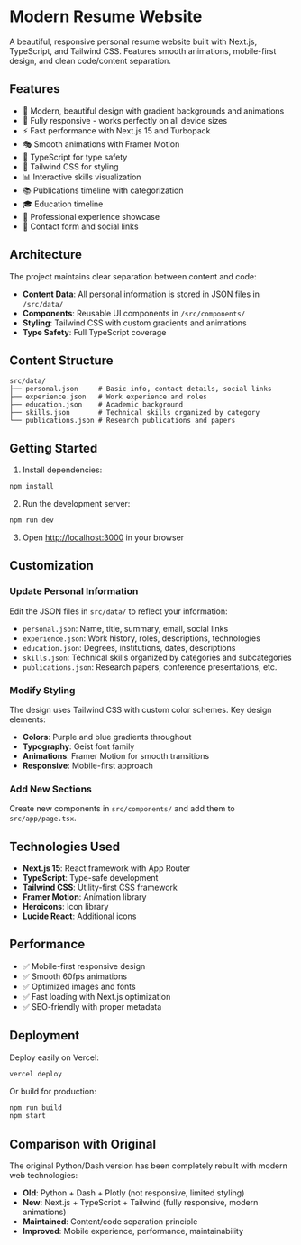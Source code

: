 # Modern Resume Website

A beautiful, responsive personal resume website built with Next.js, TypeScript, and Tailwind CSS. Features smooth animations, mobile-first design, and clean code/content separation.

## Features

- 🎨 Modern, beautiful design with gradient backgrounds and animations
- 📱 Fully responsive - works perfectly on all device sizes
- ⚡ Fast performance with Next.js 15 and Turbopack
- 🎭 Smooth animations with Framer Motion
- 🎯 TypeScript for type safety
- 🎨 Tailwind CSS for styling
- 📊 Interactive skills visualization
- 📚 Publications timeline with categorization
- 🎓 Education timeline
- 💼 Professional experience showcase
- 📧 Contact form and social links

## Architecture

The project maintains clear separation between content and code:

- **Content Data**: All personal information is stored in JSON files in `/src/data/`
- **Components**: Reusable UI components in `/src/components/`
- **Styling**: Tailwind CSS with custom gradients and animations
- **Type Safety**: Full TypeScript coverage

## Content Structure

```
src/data/
├── personal.json     # Basic info, contact details, social links
├── experience.json   # Work experience and roles
├── education.json    # Academic background
├── skills.json       # Technical skills organized by category
└── publications.json # Research publications and papers
```

## Getting Started

1. Install dependencies:
```bash
npm install
```

2. Run the development server:
```bash
npm run dev
```

3. Open [http://localhost:3000](http://localhost:3000) in your browser

## Customization

### Update Personal Information

Edit the JSON files in `src/data/` to reflect your information:

- `personal.json`: Name, title, summary, email, social links
- `experience.json`: Work history, roles, descriptions, technologies
- `education.json`: Degrees, institutions, dates, descriptions
- `skills.json`: Technical skills organized by categories and subcategories
- `publications.json`: Research papers, conference presentations, etc.

### Modify Styling

The design uses Tailwind CSS with custom color schemes. Key design elements:

- **Colors**: Purple and blue gradients throughout
- **Typography**: Geist font family
- **Animations**: Framer Motion for smooth transitions
- **Responsive**: Mobile-first approach

### Add New Sections

Create new components in `src/components/` and add them to `src/app/page.tsx`.

## Technologies Used

- **Next.js 15**: React framework with App Router
- **TypeScript**: Type-safe development
- **Tailwind CSS**: Utility-first CSS framework
- **Framer Motion**: Animation library
- **Heroicons**: Icon library
- **Lucide React**: Additional icons

## Performance

- ✅ Mobile-first responsive design
- ✅ Smooth 60fps animations
- ✅ Optimized images and fonts
- ✅ Fast loading with Next.js optimization
- ✅ SEO-friendly with proper metadata

## Deployment

Deploy easily on Vercel:

```bash
vercel deploy
```

Or build for production:

```bash
npm run build
npm start
```

## Comparison with Original

The original Python/Dash version has been completely rebuilt with modern web technologies:

- **Old**: Python + Dash + Plotly (not responsive, limited styling)
- **New**: Next.js + TypeScript + Tailwind (fully responsive, modern animations)
- **Maintained**: Content/code separation principle
- **Improved**: Mobile experience, performance, maintainability
